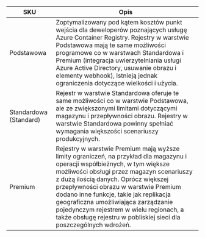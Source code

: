 | SKU | Opis |
|---|---|
| Podstawowa | Zoptymalizowany pod kątem kosztów punkt wejścia dla deweloperów poznających usługę Azure Container Registry. Rejestry w warstwie Podstawowa mają te same możliwości programowe co w warstwach Standardowa i Premium (integracja uwierzytelniania usługi Azure Active Directory, usuwanie obrazu i elementy webhook), istnieją jednak ograniczenia dotyczące wielkości i użycia. |
| Standardowa (Standard) | Rejestr w warstwie Standardowa oferuje te same możliwości co w warstwie Podstawowa, ale ze zwiększonymi limitami dotyczącymi magazynu i przepływności obrazu. Rejestry w warstwie Standardowa powinny spełniać wymagania większości scenariuszy produkcyjnych. |
| Premium | Rejestry w warstwie Premium mają wyższe limity ograniczeń, na przykład dla magazynu i operacji współbieżnych, w tym większe możliwości obsługi przez magazyn scenariuszy z dużą ilością danych. Oprócz większej przepływności obrazu w warstwie Premium dodano inne funkcje, takie jak replikacja geograficzna umożliwiająca zarządzanie pojedynczym rejestrem w wielu regionach, a także obsługę rejestru w pobliskiej sieci dla poszczególnych wdrożeń. |
